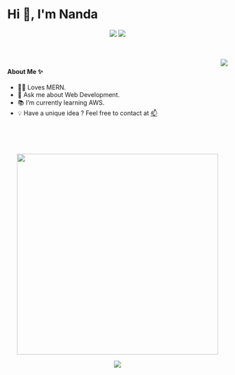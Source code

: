 <h1 align="left">Hi 👋, I'm Nanda</h1>

 

<p align = "center">
  <a href = "https://www.linkedin.com/in/nanda-m-p-24aa37197/" target = "_blank"><img src = "https://img.shields.io/badge/-Nanda-blue?style=flat-square&logo=Linkedin&logoColor=white&link=https://www.linkedin.com/in/nanda-m-p-24aa37197/" /></a>
  <img src="https://badges.pufler.dev/Visits/whitedevil31/whitedevil31?style=flat-square&color=orange" />
</p>
<br><br>

 <img align="right" src="https://github-readme-streak-stats.herokuapp.com/?user=whitedevil31&theme=nightowl&border_radius=20" />
 
 #### About Me ✨
 
- 👨‍💻 Loves MERN.
- 💬 Ask me about Web Development.
- 📚 I’m currently learning AWS.
- 💡 Have a unique idea ? Feel free to contact at <a href="mailto:magz311@gmail.com">📫</a>


<br><br><br>
<p align = "center">
  <img align="center" src="https://github-readme-stats.vercel.app/api?username=whitedevil31&theme=nightowl&count_private=true&include_all_commits=true&border_radius=20&show_icons=true&custom_title=%20Nanda%27s%20GitHub%20Stats%20" width="460" />
</p>
<p align = "center">
   <img align="center" src="https://github-readme-stats.vercel.app/api/top-langs/?username=whitedevil31&theme=nightowl&layout=compact&langs_count=16&border_radius=20&count_private=true&include_all_commits=true&custom_title=%20Most%20Used%20Languages%20By%20Nanda" />
</p>
